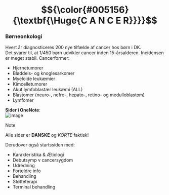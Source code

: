 # $${\color{#005156}{\textbf{\Huge{C A N C E R}}}}$$

### Børneonkologi
Hvert år diagnosticeres 200 nye tilfælde af cancer hos børn i DK.<br>
Det svarer til, at 1/450 børn udvikler cancer inden 15-årsalderen. Incidensen er meget stabil.
Cancerformer:
- Hjernetumorer
- Bløddels- og knoglesarkomer
- Myeloide leukæmier
- Kimcelletumorer
- Akut lymfoblastær leukæmi (ALL)
- Blastomer (neuro-, nefro-, hepato-, retino- og medulloblastom)
- Lymfomer

**Sider i OneNote**:<br>
![image](https://github.com/user-attachments/assets/d7711195-044a-4e4e-9498-262147739170)

> [!NOTE]
> Alle sider er **DANSKE** og *KORTE* faktisk!

Derudover også startssiden med:
- Karakteristika & Ætiologi
- Debutsymp v cancersygdom
- Udredning
- Forældre info
- Behandling
- Støtteterapi
- Terminal behandling
